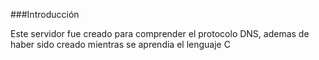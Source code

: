 
###Introducción

Este servidor fue creado para comprender el protocolo DNS, ademas de haber sido creado mientras se aprendia el lenguaje C
